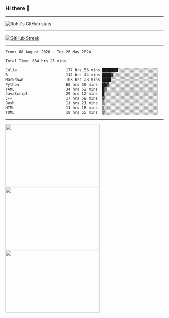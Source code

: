 ### Hi there 👋

<hr/>

![Rohit's GitHub stats](https://github-readme-stats.vercel.app/api?username=RohitRathore1&show_icons=true&theme=transparent)

<hr/>

[![GitHub Streak](http://github-readme-streak-stats.herokuapp.com?user=RohitRathore1&theme=dark&mode=weekly)](https://git.io/streak-stats)

<hr/>

<!--START_SECTION:waka-->

```txt
From: 08 August 2020 - To: 26 May 2024

Total Time: 634 hrs 25 mins

Julia                      177 hrs 56 mins ███████░░░░░░░░░░░░░░░░░░   28.05 %
R                          114 hrs 44 mins ████▓░░░░░░░░░░░░░░░░░░░░   18.09 %
Markdown                   103 hrs 28 mins ████░░░░░░░░░░░░░░░░░░░░░   16.31 %
Python                     68 hrs 50 mins  ██▓░░░░░░░░░░░░░░░░░░░░░░   10.85 %
YAML                       34 hrs 52 mins  █▒░░░░░░░░░░░░░░░░░░░░░░░   05.50 %
JavaScript                 29 hrs 12 mins  █░░░░░░░░░░░░░░░░░░░░░░░░   04.60 %
C++                        17 hrs 59 mins  ▓░░░░░░░░░░░░░░░░░░░░░░░░   02.84 %
Bash                       11 hrs 21 mins  ▒░░░░░░░░░░░░░░░░░░░░░░░░   01.79 %
HTML                       11 hrs 18 mins  ▒░░░░░░░░░░░░░░░░░░░░░░░░   01.78 %
TOML                       10 hrs 55 mins  ▒░░░░░░░░░░░░░░░░░░░░░░░░   01.72 %
```

<!--END_SECTION:waka-->

<hr/>

<p>
  <img src="https://wakatime.com/share/@TeAmp0is0N/0205e68a-e5ed-48bf-b870-3c94c1fa77d3.svg" width="300" height="200">
  <img src="https://wakatime.com/share/@TeAmp0is0N/3935ee43-08a3-493e-8b95-60c1f9204b15.svg" width="300" height="200">
  <img src="https://wakatime.com/share/@TeAmp0is0N/8717aacc-7340-44e0-abb1-987dc9823fcd.svg" width="300" height="200">
</p>




